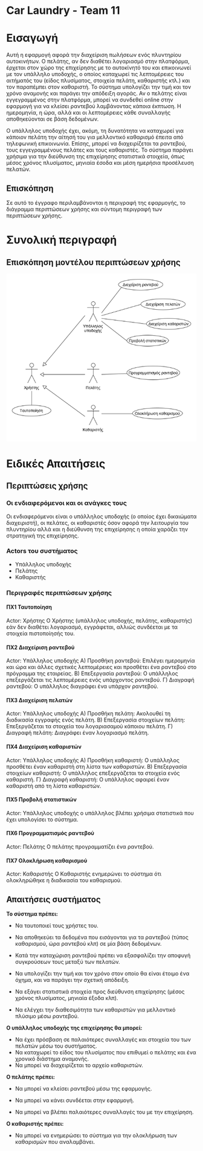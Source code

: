 # Car Laundry - Team 11

# Εισαγωγή

Αυτή η εφαρμογή αφορά την διαχείριση πωλήσεων ενός πλυντηρίου αυτοκινήτων. Ο πελάτης, αν δεν διαθέτει λογαριασμό στην πλατφόρμα, έρχεται στον χώρο της επιχείρησης με το αυτοκίνητό του και επικοινωνεί με τον υπάλληλο υποδοχής, ο οποίος καταχωρεί τις λεπτομέρειες του αιτήματός του (είδος πλυσίματος, στοιχεία πελάτη, καθαριστής κτλ.) και τον παραπέμπει στον καθαριστή. Το σύστημα υπολογίζει την τιμή και τον χρόνο αναμονής και παράγει την απόδειξη αγοράς. Αν ο πελάτης είναι εγγεγραμμένος στην πλατφόρμα, μπορεί να συνδεθεί online στην εφαρμογή για να κλείσει ραντεβού λαμβάνοντας κάποια έκπτωση. Η ημερομηνία, η ώρα, αλλά και οι λεπτομέρειες κάθε συναλλαγής αποθηκεύονται σε βάση δεδομένων. 

Ο υπάλληλος υποδοχής έχει, ακόμη, τη δυνατότητα να καταχωρεί για κάποιον πελάτη την αίτησή του για μελλοντικό καθαρισμό  έπειτα από τηλεφωνική επικοινωνία. Επίσης, μπορεί να διαχειρίζεται τα ραντεβού, τους εγγεγραμμένους πελάτες και τους καθαριστές. Το σύστημα παράγει χρήσιμα για την διεύθυνση της επιχείρησης στατιστικά στοιχεία, όπως μέσος χρόνος πλυσίματος, μηνιαία έσοδα και μέση ημερήσια προσέλευση πελατών.


## Επισκόπηση

Σε αυτό το έγγραφο περιλαμβάνονται η περιγραφή της εφαρμογής, το διάγραμμα περιπτώσεων χρήσης και σύντομη περιγραφή των περιπτώσεων χρήσης.

# Συνολική περιγραφή

## Επισκόπηση μοντέλου περιπτώσεων χρήσης

![Διάγραμμα περιπτώσεων χρήσης](requirements/use-case-diagram.png)

# Ειδικές Απαιτήσεις 

## Περιπτώσεις χρήσης

### Οι ενδιαφερόμενοι και οι ανάγκες τους

Οι ενδιαφερόμενοι είναι ο υπάλληλος υποδοχής (ο οποίος έχει δικαιώματα διαχειριστή), οι πελάτες, οι καθαριστές όσον αφορά την λειτουργία του πλυντηρίου αλλά και η διεύθυνση της επιχείρησης η οποία χαράζει την στρατηγική της επιχείρησης.

### Actors του συστήματος

* Υπάλληλος υποδοχής
* Πελάτης
* Καθαριστής

### Περιγραφές περιπτώσεων χρήσης

#### ΠΧ1 Ταυτοποίηση
Actor: Χρήστης
Ο Χρήστης (υπάλληλος υποδοχής, πελάτης, καθαριστής) εάν δεν διαθέτει λογαριασμό, εγγράφεται, αλλιώς συνδέεται με τα στοιχεία πιστοποίησής του.

#### ΠΧ2 Διαχείριση ραντεβού
Actor: Υπάλληλος υποδοχής
Α) Προσθήκη ραντεβού: Επιλέγει ημερομηνία και ώρα και άλλες σχετικές λεπτομέρειες και προσθέτει ένα ραντεβού στο πρόγραμμα της εταιρείας.
Β) Επεξεργασία ραντεβού: Ο υπάλληλος επεξεργάζεται τις λεπτομέρειες ενός υπάρχοντος ραντεβού.
Γ) Διαγραφή ραντεβού:  Ο υπάλληλος διαγράφει ένα υπάρχον ραντεβού.

#### ΠΧ3 Διαχείριση πελατών
Actor: Υπάλληλος υποδοχής
Α) Προσθήκη πελάτη: Ακολουθεί τη διαδικασία εγγραφής ενός πελάτη.
Β) Επεξεργασία στοιχείων πελάτη: Επεξεργάζεται τα στοιχεία του λογαριασαμού κάποιου πελάτη.
Γ) Διαγραφή πελάτη: Διαγράφει έναν λογαριασμό πελάτη.

#### ΠΧ4 Διαχείριση καθαριστών
Actor: Υπάλληλος υποδοχής
Α) Προσθήκη καθαριστή: Ο υπάλληλος προσθέτει έναν καθαριστή στη λίστα των καθαριστών.
Β) Επεξεργασία στοιχείων καθαριστή: Ο υπάλληλος επεξεργάζεται τα στοιχεία ενός καθαριστή.
Γ) Διαγραφή καθαριστή: Ο υπάλληλος αφαιρεί έναν καθαριστή από τη λίστα καθαριστών.

#### ΠΧ5 Προβολή στατιστικών
Actor: Υπάλληλος υποδοχής
ο υπάλληλος βλέπει χρήσιμα στατιστικά που έχει υπολογίσει το σύστημα.

#### ΠΧ6 Προγραμματισμός ραντεβού
Actor: Πελάτης
Ο πελάτης προγραμματίζει ένα ραντεβού.

#### ΠΧ7 Ολοκλήρωση καθαρισμού
Actor: Καθαριστής
Ο Καθαριστής ενημερώνει το σύστημα ότι ολοκληρώθηκε η διαδικασία του καθαρισμού.

## Απαιτήσεις συστήματος

 **Το σύστημα πρέπει:**
		 
 - Να ταυτοποιεί τους χρήστες του.
   
 - Να αποθηκεύει τα δεδομένα που εισάγονται για τα ραντεβού (τύπος καθαρισμού, ώρα ραντεβού κλπ)  σε μία βάση δεδομένων.
   	  
 - Κατά την καταχώριση ραντεβού πρέπει να εξασφαλίζει την αποφυγή
   	   συγκρούσεων τους μεταξύ των πελατών.
 - Να υπολογίζει την τιμή και τον χρόνο στον οποίο θα είναι έτοιμο ένα
   	   όχημα, και να παράγει την σχετική απόδειξη.

 - Να εξάγει στατιστικά στοιχεία προς διεύθυνση επιχείρησης (μέσος χρόνος πλυσίματος, μηνιαία έξοδα κλπ).
	   
 - Να ελέγχει την διαθεσιμότητα των καθαριστών για μελλοντικό πλύσιμο μέσω ραντεβού.


**O υπάλληλος υποδοχής της επιχείρησης θα μπορεί:**
		 
	 
 - Να έχει πρόσβαση σε παλαιότερες συναλλαγές και στοιχεία του των πελατών μέσω του συστήματος.
 - Να καταχωρεί το είδος του πλυσίματος που επιθυμεί ο πελάτης και ένα χρονικό διάστημα αναμονής.
 - Να μπορεί να διαχειρίζεται το αρχείο καθαριστών.
 
**Ο πελάτης πρέπει:**
  
 - Να μπορεί να κλείσει ραντεβού μέσω της εφαρμογής.
 
 - Να μπορεί να κάνει συνδέεται στην εφαρμογή.
 
 - Να μπορεί να βλέπει παλαιότερες συναλλαγές του με την επιχείρηση.
 
**Ο καθαριστής πρέπει:**
  
 - Να μπορεί να ενημερώσει το σύστημα για την ολοκλήρωση των καθαρισμών που αναλαμβάνει.